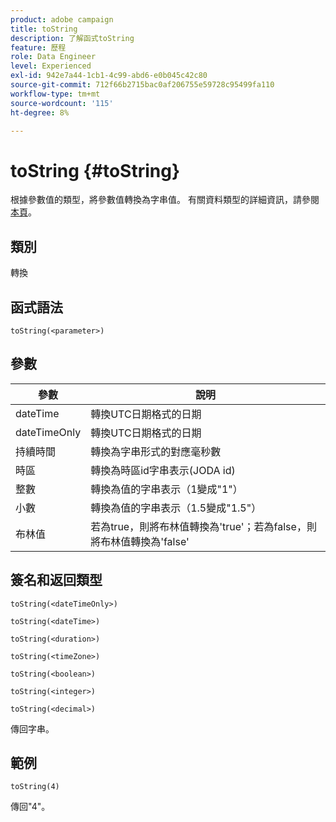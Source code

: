 ```yaml
---
product: adobe campaign
title: toString
description: 了解函式toString
feature: 歷程
role: Data Engineer
level: Experienced
exl-id: 942e7a44-1cb1-4c99-abd6-e0b045c42c80
source-git-commit: 712f66b2715bac0af206755e59728c95499fa110
workflow-type: tm+mt
source-wordcount: '115'
ht-degree: 8%

---
```


# toString {#toString}

根據參數值的類型，將參數值轉換為字串值。 有關資料類型的詳細資訊，請參閱[本頁](../expression/data-types.md)。

## 類別

轉換

## 函式語法

`toString(<parameter>)`

## 參數

| 參數 | 說明 |
|--- |--- |
| dateTime | 轉換UTC日期格式的日期 |
| dateTimeOnly | 轉換UTC日期格式的日期 |
| 持續時間 | 轉換為字串形式的對應毫秒數 |
| 時區 | 轉換為時區id字串表示(JODA id) |
| 整數 | 轉換為值的字串表示（1變成&quot;1&quot;） |
| 小數 | 轉換為值的字串表示（1.5變成&quot;1.5&quot;） |
| 布林值 | 若為true，則將布林值轉換為&#39;true&#39;；若為false，則將布林值轉換為&#39;false&#39; |

## 簽名和返回類型

`toString(<dateTimeOnly>)`

`toString(<dateTime>)`

`toString(<duration>)`

`toString(<timeZone>)`

`toString(<boolean>)`

`toString(<integer>)`

`toString(<decimal>)`

傳回字串。

## 範例

`toString(4)`

傳回&quot;4&quot;。

